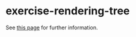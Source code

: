 # exercise-rendering-tree

See [this page](https://browserbook.shift-js.info/chapters/parsing-html) for further information.
